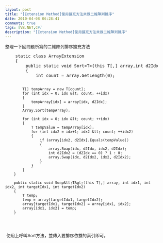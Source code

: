 ```yaml
---
layout: post
title: "[Extension Method]使用擴充方法來做二維陣列排序"
date: 2010-04-08 06:28:41
comments: true
tags: [VB.NET,C#]
description: "[Extension Method]使用擴充方法來做二維陣列排序"
---
```

<p>整理一下回問題所寫的二維陣列排序擴充方法 </p><pre class="C#" name="code" rows="25" cols="70">
    static class ArrayExtension
    {
        public static void Sort&lt;T&gt;(this T[,] array,int d2Idx)
        {            
            int count = array.GetLength(0);
            
            T[] tempArray = new T[count];                        
            for (int idx = 0; idx &lt; count; ++idx)
            {
                tempArray[idx] = array[idx, d2Idx];                
            }
            Array.Sort(tempArray);

            for (int idx = 0; idx &lt; count; ++idx)
            {
                T tempValue = tempArray[idx];
                for (int idx2 = idx+1; idx2 &lt; count; ++idx2)
                {
                    if (array[idx2, d2Idx].Equals(tempValue))
                    {
                        array.Swap(idx, d2Idx, idx2, d2Idx);
                        int d2Idx2 = (d2Idx == 0) ? 1 : 0;
                        array.Swap(idx, d2Idx2, idx2, d2Idx2);
                    }
                }
            }
        }

        public static void Swap&lt;T&gt;(this T[,] array, int idx1, int idx2, int targetIdx1, int targetIdx2)
        {
            T temp;
            temp = array[targetIdx1, targetIdx2];
            array[targetIdx1, targetIdx2] = array[idx1, idx2];
            array[idx1, idx2] = temp;
        }

</pre><p> 使用上呼叫Sort方法，並傳入要排序依據的索引即可。</p>